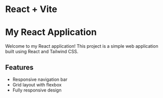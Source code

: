 # React + Vite

# My React Application

Welcome to my React application! This project is a simple web application built using React and Tailwind CSS.

## Features

- Responsive navigation bar
- Grid layout with flexbox
- Fully responsive design



